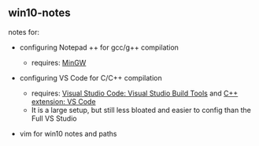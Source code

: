 ## win10-notes

notes for:

* configuring Notepad ++ for gcc/g++ compilation

    * requires: [MinGW](https://osdn.net/projects/mingw/downloads/68260/mingw-get-setup.exe/)

* configuring VS Code for C/C++ compilation

    * requires: [Visual Studio Code: Visual Studio Build Tools](https://code.visualstudio.com/download) and [C++ extension: VS Code](https://marketplace.visualstudio.com/items?itemName=ms-vscode.cpptools)
    * It is a large setup, but still less bloated and easier to config than the Full VS Studio

* vim for win10 notes and paths
